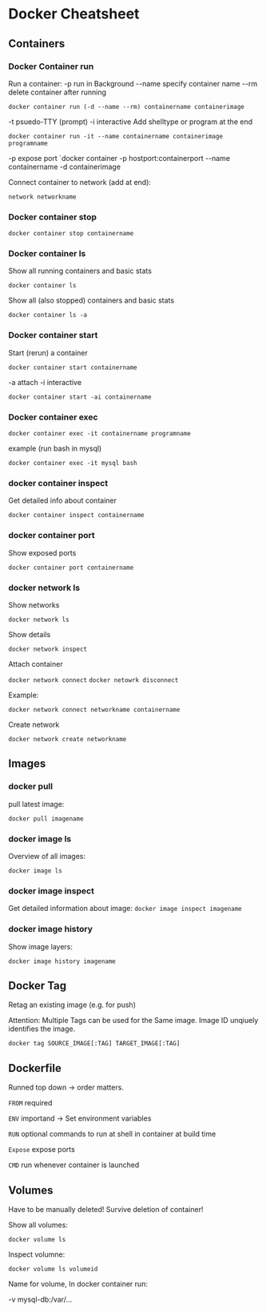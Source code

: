 # Docker Cheatsheet

## Containers

### Docker Container run
Run a container:
-p run in Background
--name specify container name
--rm delete container after running

`docker container run (-d --name --rm) containername containerimage`

-t psuedo-TTY (prompt)
-i interactive
Add shelltype or program at the end

`docker container run -it --name containername containerimage programname`

-p expose port
`docker container -p hostport:containerport --name containername -d containerimage 

Connect container to network (add at end):

`network networkname`

### Docker container stop
`docker container stop containername`

### Docker container ls
Show all running containers and basic stats

`docker container ls`

Show all (also stopped) containers and basic stats

`docker container ls -a`

### Docker container start
Start (rerun) a container

`docker container start containername`

-a attach
-i interactive

`docker container start -ai containername`

### Docker container exec
`docker container exec -it containername programname`

example (run bash in mysql)

`docker container exec -it mysql bash`

### docker container inspect
Get detailed info about container

`docker container inspect containername`

### docker container port
Show exposed ports

`docker container port containername`

### docker network ls
Show networks

`docker network ls`

Show details

`docker network inspect`

Attach container

`docker network connect`
`docker netowrk disconnect`

Example: 

`docker network connect networkname containername`

Create network

`docker network create networkname`

## Images

### docker pull
pull latest image:

`docker pull imagename`

### docker image ls
Overview of all images:

`docker image ls` 

### docker image inspect

Get detailed information about image:
`docker image inspect imagename`

### docker image history
Show image layers:

`docker image history imagename`

## Docker Tag
Retag an existing image (e.g. for push)

Attention: Multiple Tags can be used for the Same image. Image ID unqiuely identifies the image.

`docker tag SOURCE_IMAGE[:TAG] TARGET_IMAGE[:TAG]`

## Dockerfile
Runned top down -> order matters.

`FROM` required

`ENV` importand -> Set environment variables

`RUN` optional commands to run at shell in container at build time

`Expose` expose ports

`CMD` run whenever container is launched

## Volumes
Have to be manually deleted! Survive deletion of container!

Show all volumes:

`docker volume ls`

Inspect volumne:

`docker volume ls volumeid`

Name for volume, In docker container run:

-v mysql-db:/var/... 

